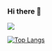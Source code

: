 ### Hi there 👋
<img src="https://capsule-render.vercel.app/api?type=soft&color=F8E2CF&height=100&section=header&text=👩🏻‍💻&fontSize=50" />

[![Top Langs](https://github-readme-stats.vercel.app/api/top-langs/?username=KMJbella&layout=compact)](https://github.com/anuraghazra/github-readme-stats)

